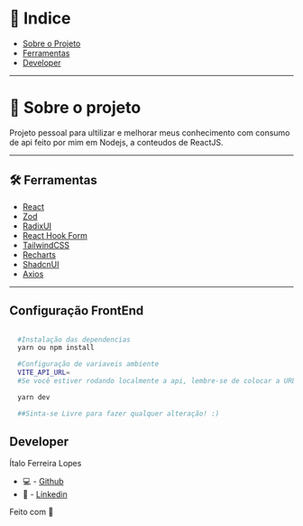# 🔎 Indice

- [Sobre o Projeto](#-sobre-o-projeto)
- [Ferramentas](#-ferramentas)
- [Developer](#-developer)

---

# 📜 Sobre o projeto

Projeto pessoal para ultilizar e melhorar meus conhecimento com consumo de api feito por mim em Nodejs, a conteudos de ReactJS.

---

## 🛠 Ferramentas

- [React]()
- [Zod]()
- [RadixUI]()
- [React Hook Form]()
- [TailwindCSS]()
- [Recharts]()
- [ShadcnUI]()
- [Axios]()

---

## Configuração FrontEnd

```bash

  #Instalação das dependencias
  yarn ou npm install

  #Configuração de variaveis ambiente
  VITE_API_URL=
  #Se você estiver rodando localmente a api, lembre-se de colocar a URL da api.

  yarn dev

  ##Sinta-se Livre para fazer qualquer alteração! :)

```

## Developer

Ítalo Ferreira Lopes

- 💻 - [Github](https://github.com/ItaloFL)
- 📒 - [Linkedin](https://www.linkedin.com/in/italo-ferreira-dev/)

Feito com 💜
